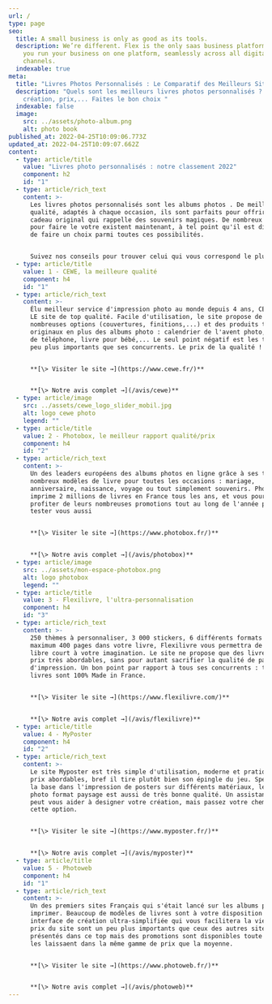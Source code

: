 ```yaml
---
url: /
type: page
seo:
  title: A small business is only as good as its tools.
  description: We’re different. Flex is the only saas business platform that lets
    you run your business on one platform, seamlessly across all digital
    channels.
  indexable: true
meta:
  title: "Livres Photos Personnalisés : Le Comparatif des Meilleurs Sites en Ligne"
  description: "Quels sont les meilleurs livres photos personnalisés ? Facilité de
    création, prix,... Faites le bon choix "
  indexable: false
  image:
    src: ../assets/photo-album.png
    alt: photo book
published_at: 2022-04-25T10:09:06.773Z
updated_at: 2022-04-25T10:09:07.662Z
content:
  - type: article/title
    value: "Livres photo personnalisés : notre classement 2022"
    component: h2
    id: "1"
  - type: article/rich_text
    content: >-
      Les livres photos personnalisés sont les albums photos . De meilleure
      qualité, adaptés à chaque occasion, ils sont parfaits pour offrir un
      cadeau original qui rappelle des souvenirs magiques. De nombreux sites
      pour faire le votre existent maintenant, à tel point qu'il est difficile
      de faire un choix parmi toutes ces possibilités. 


      Suivez nos conseils pour trouver celui qui vous correspond le plus !
  - type: article/title
    value: 1 - CEWE, la meilleure qualité
    component: h4
    id: "1"
  - type: article/rich_text
    content: >-
      Élu meilleur service d'impression photo au monde depuis 4 ans, CEWE c'est
      LE site de top qualité. Facile d'utilisation, le site propose de
      nombreuses options (couvertures, finitions,...) et des produits très
      originaux en plus des albums photo : calendrier de l'avent photo, coques
      de téléphone, livre pour bébé,... Le seul point négatif est les tarifs, un
      peu plus importants que ses concurrents. Le prix de la qualité !


      **[\> Visiter le site →](https://www.cewe.fr/)**


      **[\> Notre avis complet →](/avis/cewe)**
  - type: article/image
    src: ../assets/cewe_logo_slider_mobil.jpg
    alt: logo cewe photo
    legend: ""
  - type: article/title
    value: 2 - Photobox, le meilleur rapport qualité/prix
    component: h4
    id: "2"
  - type: article/rich_text
    content: >-
      Un des leaders européens des albums photos en ligne grâce à ses très
      nombreux modèles de livre pour toutes les occasions : mariage,
      anniversaire, naissance, voyage ou tout simplement souvenirs. Photobox
      imprime 2 millions de livres en France tous les ans, et vous pourrez
      profiter de leurs nombreuses promotions tout au long de l'année pour
      tester vous aussi


      **[\> Visiter le site →](https://www.photobox.fr/)**


      **[\> Notre avis complet →](/avis/photobox)**
  - type: article/image
    src: ../assets/mon-espace-photobox.png
    alt: logo photobox
    legend: ""
  - type: article/title
    value: 3 - Flexilivre, l'ultra-personnalisation
    component: h4
    id: "3"
  - type: article/rich_text
    content: >-
      250 thèmes à personnaliser, 3 000 stickers, 6 différents formats et
      maximum 400 pages dans votre livre, Flexilivre vous permettra de laisser
      libre court à votre imagination. Le site ne propose que des livres à des
      prix très abordables, sans pour autant sacrifier la qualité de papier ou
      d'impression. Un bon point par rapport à tous ses concurrents : tous ses
      livres sont 100% Made in France.


      **[\> Visiter le site →](https://www.flexilivre.com/)**


      **[\> Notre avis complet →](/avis/flexilivre)**
  - type: article/title
    value: 4 - MyPoster
    component: h4
    id: "2"
  - type: article/rich_text
    content: >-
      Le site Myposter est très simple d'utilisation, moderne et pratique des
      prix abordables, bref il tire plutôt bien son épingle du jeu. Spécialisé à
      la base dans l'impression de posters sur différents matériaux, leur livre
      photo format paysage est aussi de très bonne qualité. Un assistant virtuel
      peut vous aider à designer votre création, mais passez votre chemin sur
      cette option.


      **[\> Visiter le site →](https://www.myposter.fr/)**


      **[\> Notre avis complet →](/avis/myposter)**
  - type: article/title
    value: 5 - Photoweb
    component: h4
    id: "1"
  - type: article/rich_text
    content: >-
      Un des premiers sites Français qui s'était lancé sur les albums photos à
      imprimer. Beaucoup de modèles de livres sont à votre disposition sur une
      interface de création ultra-simplifiée qui vous facilitera la vie. Les
      prix du site sont un peu plus importants que ceux des autres sites
      présentés dans ce top mais des promotions sont disponibles toute l'année
      les laissaent dans la même gamme de prix que la moyenne.


      **[\> Visiter le site →](https://www.photoweb.fr/)**


      **[\> Notre avis complet →](/avis/photoweb)**
---
```

